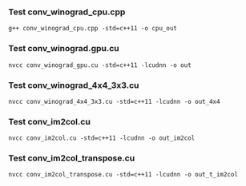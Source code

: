 
### Test conv_winograd_cpu.cpp
```g++ conv_winograd_cpu.cpp -std=c++11 -o cpu_out```

### Test conv_winograd.gpu.cu
```nvcc conv_winograd_gpu.cu -std=c++11 -lcudnn -o out```

### Test conv_winograd_4x4_3x3.cu
```nvcc conv_winograd_4x4_3x3.cu -std=c++11 -lcudnn -o out_4x4```

### Test conv_im2col.cu
```nvcc conv_im2col.cu -std=c++11 -lcudnn -o out_im2col```

### Test conv_im2col_transpose.cu
```nvcc conv_im2col_transpose.cu -std=c++11 -lcudnn -o out_t_im2col```